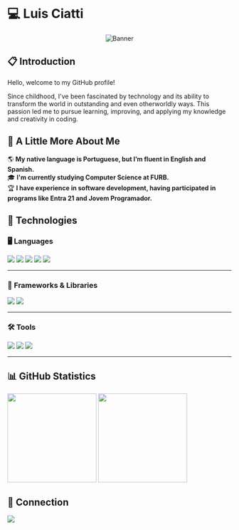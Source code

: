 # 💻 Luis Ciatti
 
<p align="center"><img src="assets/banner.webp" alt="Banner"></p>
 
## 📋 Introduction
 
Hello, welcome to my GitHub profile!
 
Since childhood, I've been fascinated by technology and its ability to transform the world in outstanding and even otherworldly ways. This passion led me to pursue learning, improving, and applying my knowledge and creativity in coding.
 
## 📖 A Little More About Me
 
🌎 **My native language is Portuguese, but I’m fluent in English and Spanish.**
<br>
🎓 **I'm currently studying Computer Science at FURB.**
<br>
🏆 **I have experience in software development, having participated in programs like Entra 21 and Jovem Programador.**
 
## 🔧 Technologies
 
### 🖥️ Languages
 
<a href="https://github.com/topics/html5"><img src="https://img.shields.io/badge/HTML5-1a1a1a?style=for-the-badge&logo=html5&logoColor=2c3e50&labelColor=000000"></a>
<a href="https://github.com/topics/css3"><img src="https://img.shields.io/badge/CSS3-1a1a1a?style=for-the-badge&logo=css3&logoColor=2c3e50&labelColor=000000"></a>
<a href="https://github.com/topics/javascript"><img src="https://img.shields.io/badge/JavaScript-1a1a1a?style=for-the-badge&logo=javascript&logoColor=2c3e50&labelColor=000000"></a>
<a href="https://github.com/topics/java"><img src="https://img.shields.io/badge/Java-1a1a1a.svg?style=for-the-badge&logo=openjdk&logoColor=2c3e50&labelColor=000000"></a>
<a href="https://github.com/topics/mysql"><img src="https://img.shields.io/badge/MySQL-1a1a1a?style=for-the-badge&logo=mysql&logoColor=2c3e50&labelColor=000000"></a>
 
---
 
### 🚀 Frameworks & Libraries
 
<a href="https://github.com/topics/bootstrap"><img src="https://img.shields.io/badge/-Bootstrap-1a1a1a?style=for-the-badge&logo=bootstrap&logoColor=2c3e50&labelColor=000000"></a>
<a href="https://github.com/topics/tailwindcss"><img src="https://img.shields.io/badge/TailwindCSS-1a1a1a.svg?style=for-the-badge&logo=tailwind-css&logoColor=2c3e50&labelColor=000000"></a> 

---
 
### 🛠️ Tools
 
<a href="https://github.com/topics/git"><img src="https://img.shields.io/badge/GIT-1a1a1a?style=for-the-badge&logo=git&logoColor=2c3e50&labelColor=000000"></a>
<a href="https://github.com/topics/vscode"><img src="https://img.shields.io/badge/Vscode-1a1a1a?style=for-the-badge&logo=visual-studio-code&logoColor=2c3e50&labelColor=000000"></a>
<a href="https://github.com/topics/eclipse"><img src="https://img.shields.io/badge/Eclipse-1a1a1a?style=for-the-badge&logo=eclipse&logoColor=2c3e50&labelColor=000000"></a>
 
---
 
## 📊 GitHub Statistics
<a href="https://github.com/luisciatti"><img height=200 src="https://github-readme-stats.vercel.app/api?username=luisciatti&theme=transparent&title_color=2c3e50&text_color=1a1a1a&show_icons=true&icon_color=2c3e50&border_color=1a1a1a" /></a>
<a href="https://github.com/luisciatti"><img height=200 src="https://github-readme-stats.vercel.app/api/top-langs/?username=luisciatti&layout=compact&card_width=335&title_color=2c3e50&text_color=1a1a1a&show_icons=true&icon_color=2c3e50&border_color=1a1a1a&bg_color=00000000" /></a>

 
## 🔗 Connection
 
<a href="https://www.linkedin.com/in/luisciatti"><img src="https://img.shields.io/badge/LinkedIn-1a1a1a?style=for-the-badge&logo=linkedin&logoColor=2c3e50&labelColor=000000"></a>


